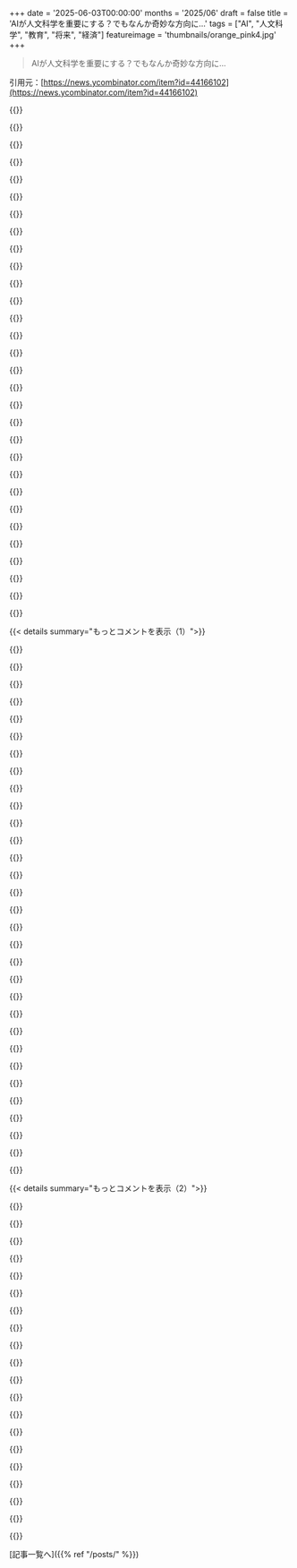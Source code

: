 +++
date = '2025-06-03T00:00:00'
months = '2025/06'
draft = false
title = 'AIが人文科学を重要にする？でもなんか奇妙な方向に…'
tags = ["AI", "人文科学", "教育", "将来", "経済"]
featureimage = 'thumbnails/orange_pink4.jpg'
+++

> AIが人文科学を重要にする？でもなんか奇妙な方向に…

引用元：[https://news.ycombinator.com/item?id=44166102](https://news.ycombinator.com/item?id=44166102)




{{<matomeQuote body="何十年も前から続く教育の深い問題があるんだ。生徒は学校や仕事を、達成すべき目標の連続と見なすように訓練されてるんだよね。究極の目標は「仕事を得る」こと。<br>でもさ、これから5～10年後にどんな仕事があるかなんて、誰も自信を持って言えない時代になった。専門職（trades）くらいかな？でも、学校はそういうプログラムをずっと前に無くしちゃったんだよね。<br>もし大学生が自分で本を読まずにAIを使って楽してるなら、彼らを責めるんじゃなくて、俺たちが作った教育やキャリアのシステムをこそ責めるべきだよ。この問題は一晩でできたわけじゃないし、AIだけのせいじゃないんだ。" userName="gdubs" createdAt="2025/06/03 14:22:01" color="">}}




{{<matomeQuote body="ゼロ金利解除後の人員削減や縮小の都合の良い言い訳としてAIが使われてるのと同じで、今度は現代教育システムの失敗の責任転嫁にも使われてるね。<br>ほとんどの問題は、今の教育システムがたった一つのことしか評価しないことさ。それは「成績」！理解でも知識でも知性でもなくて、簡単にゲームみたいにできちゃう一つの数字さ。そしてこの一つの数字（GPA）が、中学校から大学まで全ての段階で、皮肉なことに学術的な将来をまるごと決めちゃうんだ。" userName="stanford_labrat" createdAt="2025/06/03 14:58:14" color="#38d3d3">}}




{{<matomeQuote body="アメリカの現代教育システムは壊れてるけど、AIをスケープゴートにするのは笑えるね。<br>この国の高等教育を破壊したのは資本主義だよ。仕事を得るために学校に行くっていう考え方は、教育の失敗じゃなくて経済の問題だろ。<br>AIは単なる資本主義の道具さ。富を搾取するためだけでなく、もっともっと依存させて、将来さらに金を取るためのものなんだ。" userName="throwawaybob420" createdAt="2025/06/03 15:27:12" color="#ff33a1">}}




{{<matomeQuote body="人口の10％でも専門職に移ったら、その業界は崩壊するよ。みんなこれが分かってないのか？" userName="tsunamifury" createdAt="2025/06/03 14:34:45" color="">}}




{{<matomeQuote body="どんな仕事ができるかなんて、誰にも自信を持って言える時代はなかったよ。基礎ができてて、柔軟に対応できる人が何か仕事を見つけられるんだ。" userName="bluGill" createdAt="2025/06/03 14:31:12" color="">}}




{{<matomeQuote body="大学が仕事を得るための場所になる前は、金持ちが4年間働かずに経済的価値のないことを学ぶことで、高い地位を示すためのものだったんだ。社会の多くの人が18歳を超えて学校に行ったのは、経済的な理由か地位のため以外なかったし、なんでそれがダメなんだ？" userName="fallingknife" createdAt="2025/06/03 15:48:52" color="">}}




{{<matomeQuote body="仕事を得るために知識やスキルを学校で身につけるのは、何の問題もないんだ。<br>現代の教育システムの問題は、このタスクを効率的にやってないことだよ。代わりに、価値のほとんどは生徒が入学する前の選抜にあって、学校で何を学んだかじゃないんだ。" userName="s1artibartfast" createdAt="2025/06/03 16:42:41" color="">}}




{{<matomeQuote body="「基礎を知って柔軟なら何かを見つけられる」って意見についてだけど、少なくとも今の仕事のトレンドは、基礎を知って安い初心者と、深い専門知識を持つ専門家（こっちは高給）の二種類に分かれてる感じだよ。中間の層はどんどん空洞化してるんだ。<br>だから、そのアドバイスに従う人は、ほとんど「安い」層にとどまることになるだろうね。これは望ましい状況だとは思わないな。" userName="aleph_minus_one" createdAt="2025/06/03 14:36:03" color="#45d325">}}




{{<matomeQuote body="グループ間は移動できるよ。自分の専門知識が要らなくなったら、何か他のことを学びながら安い仕事に就けばいいんだ。" userName="bluGill" createdAt="2025/06/03 15:03:56" color="">}}




{{<matomeQuote body="特定の地域だと、今、プログラミングより配管工になった方が給料いいんじゃないかと俺は思ってるよ。" userName="mtillman" createdAt="2025/06/03 14:42:46" color="">}}




{{<matomeQuote body="AIが専門職なくすって話だけど、数年かかる専門学習と矛盾するよね。弁護士みたいになくならないと思うけど、AI推進派はそう言う。18歳で大学に大金かける人は、これホントかよく考えるべきだよ。" userName="pjc50" createdAt="2025/06/03 14:54:38" color="#785bff">}}




{{<matomeQuote body="学校行って仕事に役立つスキルや知識得るの、いいじゃん。でも、それだけじゃダメ。文化や価値観を伝えたり、市民として生きることも教えなきゃね。" userName="Pet_Ant" createdAt="2025/06/03 18:36:56" color="">}}




{{<matomeQuote body="深い専門知識を身につける唯一の方法は、それを仕事としてやることだ。" userName="panzagl" createdAt="2025/06/03 15:10:12" color="">}}




{{<matomeQuote body="配管工はサービスプラン売ったり、トイレをリースしたりすればよかったのにね。ソフトウェアで儲かるのは、人にモノを所有させないことなんだよ。" userName="Workaccount2" createdAt="2025/06/03 14:46:57" color="">}}




{{<matomeQuote body="現代って昔よりずっと複雑だから、教育が必要なんだよ。昔の農民はフィッシングとか複利とか、アルゴリズムとかスプレッドシートとか、知らなくてよかった。でも今は違う。現代社会でちゃんとやってくには、色んなことわかる必要あるじゃん。だから教育って大事なんだ。" userName="mrguyorama" createdAt="2025/06/03 20:26:10" color="#785bff">}}




{{<matomeQuote body="俺が仕事やキャリア得たのは、自分で時間かけて専門知識を深く学んだからだよ。だから、それが専門知識を身につける「唯一」の方法ってわけじゃないんだ。" userName="zaphar" createdAt="2025/06/03 16:19:04" color="">}}




{{<matomeQuote body="ソ連だって学校行かせて、学位取れば地位が上がったんだぜ。共産主義革命で大学潰そうとした所もあったけど、中国は作り直したし、カンボジアはまあ例外としてね。" userName="pjc50" createdAt="2025/06/03 15:38:48" color="">}}




{{<matomeQuote body="中央政府が決めた「価値観」を教えるってこと？" userName="aydyn" createdAt="2025/06/03 20:05:46" color="">}}




{{<matomeQuote body="経済的な得か、地位の得か、って「または」にすごく力入ってるよね。みんなが知識で成果出せる場を作ってきたんだから、仲間に認められたり、先生に「コイツできるじゃん」って思われた人が、もっと評価されてもいいと思わない？" userName="awkward" createdAt="2025/06/03 19:37:15" color="">}}




{{<matomeQuote body="情報セキュリティを全て理解してなくてもフィッシング詐欺には引っかからないし、教育はアルゴリズムに抵抗するのにはマジで役に立たないと思うよ。" userName="fallingknife" createdAt="2025/06/03 23:55:50" color="">}}




{{<matomeQuote body="「弁護士」って仕事は結構早く終わるかもね。AIの法曹活動を禁止する法律でも作れない限りは。弁護士の仕事の多くは特定の法律用語やスタイルで文章を書いたり、判例に基づいて議論を組み立てたりすることだから、LLM AIがめちゃくちゃ得意になりそうじゃん。貧しい被告人が、ほぼ無限に時間を使えて関連する判例を完璧に記憶してるAIか、週に2時間しか時間を割けない過重労働の国選弁護人かを選べるようになるのも遠くないんじゃない？" userName="SoftTalker" createdAt="2025/06/03 16:17:30" color="#45d325">}}




{{<matomeQuote body="そうだね、これは大きな問題だよ。大学には付加価値の指標が必要だってずっと主張してるんだ。一つの数値じゃなくて、入学時の学力とかに応じた複数の値になるんじゃないかな。例えば、ある大学はSAT 1550点の生徒に大きな価値を提供するけど、別の大学は1200点の生徒にもっと良い成果を出すとかね。今は単純に大学を知性の代理として使ってるから、みんな知的に見られたくて評価の高い大学に行きたがるだけ。大学の4年間で何が起こるかは二の次なんだ。" userName="kenjackson" createdAt="2025/06/03 17:03:42" color="">}}




{{<matomeQuote body="redditで素人（プロセ）の訴訟当事者がAIを使ってて弁護士が文句言ってるの読んでみなよ。APIみたいに判例を”幻覚”したり、何がサポートされてるか混乱したりしてるよ。毎日同じCRUDアプリ作ってるSWEは危ないけど、”本当の仕事”をしてるSWEは大丈夫じゃない、って思うなら、その理屈を弁護士にも当てはめてみろよ。ただ弁護士には、ケース法のデータベースが一社に独占されてるから、捏造された判例をチェックする自動コンパイラなんてないんだ。" userName="jjmarr" createdAt="2025/06/03 17:18:43" color="#ff33a1">}}




{{<matomeQuote body="多くの人にとって、経験豊富な人たちの「ボード」に導かれてない専門知識なんて、多分あまり価値がないんだ。ほとんどの人は自分で学ぶのが驚くほど下手だよ。家に帰ってテレビ見たり、ジム行ったり、愛する人と時間を過ごしたりするんだ。<br>聞いてくれ、俺はレジデンシー（臨床研修）をやってない医者に手術してほしくないね。自由時間に死体解剖を1000体やったってどうでもいいんだ。専門分野のボードが「よし、こいつは大丈夫」って言った人がいい。医者を自分で信頼しようとするのに時間をかけたくない、それは本当に大変だから。俺は医者じゃないし、何も知らない。だから、信頼できる機関にその仕事を頼るしかないんだ。<br>そして、それが大学のまさに核心—信頼の機関なんだ。学位を取ったら、適切なレベルで内容を理解してるっていう信頼がある。レジデンシーをパスしたら、適切なレベルで内容を理解してるっていう信頼がある。もしAIで生徒がカンニングするみたいに、その信頼を失ったら、それは大きな問題だよ。<br>学位なしで自分が専門家だって言う人を雇って、LeetCodeの問題を出すことはできるか？もちろんできる。でも、学位を持ってる人を雇えば、彼らが実際にコードを書けるっていう確信度がずっと高いんだ。職務経験でも同じことが言えるね。" userName="const_cast" createdAt="2025/06/03 21:00:03" color="#785bff">}}




{{<matomeQuote body="哲学って、最近の進歩的な動きの裏にある詭弁を見抜くのにめちゃくちゃ役立ったんだよね。" userName="clown_strike" createdAt="2025/06/04 16:57:56" color="">}}




{{<matomeQuote body="＞元の記事の最初のコメントが気になったよ。<br>SFSUで哲学の院生やってて、クリティカルシンキングを教えてるんだけど、今学期はAIとの障害物競走みたいな授業に変えたら学生がウケたって。<br>クラスの学生に「ChatGPTが使えない課題」を fellow students のために考えてもらうって assignment 面白そう。<br>10年くらい前に BarCamp ってイベントに行ったんだけど、チームクイズでGoogleで解くのが難しい問題が出たんだ。例えば島の輪郭だけ見せて「この島は何？」とか。あれ、すっごく楽しかったんだよね。”ChatGPT-proof assignments” を考えるのって、あの時みたいに知的挑戦だって気がするよ。" userName="simonw" createdAt="2025/06/03 05:14:02" color="#ff5c5c">}}




{{<matomeQuote body="＞”ChatGPT-proof assignments” を考えるのって、あの時みたいに知的挑戦だって気がするよ。<br>これは本当にそうだね。でも、教授側にそれをする時間も研修もほとんど与えられてないのが問題なんだ。週4コマも持ってて、ただ頭を水面に出してるだけで精一杯だと、実験的な pedagogy を採用したり、授業を完全に再計画したりする余裕なんてないんだよね。しかも、大学が研修やサポートを提供してくれるんじゃなくて、教授が largely being tasked with doing this independently なんだ。<br>そして残念なことに、こういうツールの開発速度が速すぎて、良いアイデアもすぐに古くなっちゃう。 Final assignment を論文じゃなくて学生に podcasts を作らせるようにした人たちも知ってるけど、そのうち ”create your own podcast” ツールが登場して、伝統的な論文と roughly as easy to cheat on this assignment as a traditional paper になっちゃったんだ。" userName="UncleMeat" createdAt="2025/06/03 06:48:18" color="#45d325">}}




{{<matomeQuote body="＞ where all you got was the outline of the island<br>視覚障碍者として、この ”innovative” な問題デザインが僕みたいな人には inherently inaccessible なことに気づかずにはいられないな。うん、僕が the norm じゃないって分かってるよ。だけど、このテキストベースの assignment を避ける傾向が、 accessible teaching を even more impossible にしてる気がしてならないんだ。新しい世代の Digital Divide に Say welcome だね。" userName="lynx97" createdAt="2025/06/03 06:34:20" color="">}}




{{<matomeQuote body="ここで僕が提案してるのは、教授がこれをやるってことじゃないんだよ。教授が学生にこれをやらせる（チャレンジさせる）ってことなんだ。" userName="simonw" createdAt="2025/06/03 06:53:59" color="">}}




{{<matomeQuote body="＞ ”ChatGPT-proof assignments” を考えるのって、あの時みたいに知的挑戦だって気がするよ。<br>”mostly ChatGPT-proof class” をデザインするのって、僕の意見では実はむしろ rather simple なんだ。ドイツの大学システムを参考にすればいいだけだよ。<br>毎週、 often hard な exercise sheets を完了しなきゃいけない。でも、一定 quota の exercise を解けるってのは始まりにすぎないんだ。これは actual (oral or written) exam を受ける資格を得るだけ。<br>そういう意味で (as many professors will tell you)、 quota for solving (often hard) exercise sheets の basically sole purpose ってのは、 actual exam にまだ準備ができてない学生が ”self-inflicted harm” をするのを防ぐことなんだ。<br>そうそう、 exercise sheets で ”cheat” するのは forbidden なんだけど (e.g. ChatGPT)、この policy は typically not strongly enforced (you will nearly always just get an unequivocal, strongly worded oral reprimand by the tutor)なんだ。代わりに、もしこれをやったら、 you will for sure not be prepared for the upcoming exam, and flunk it (and most students are very aware of this)。<br>あ、まだ言ってなかったけど、もし同じ exam を typically 3 times flunked (depending on the university)したら、 you have ”finally failed” (endgültig nicht bestanden)で、 at every German university で同じ degree course を anymore to study することを allowed されなくなるんだ。" userName="aleph_minus_one" createdAt="2025/06/03 15:15:48" color="#785bff">}}




{{< details summary="もっとコメントを表示（1）">}}

{{<matomeQuote body="＞ It’d be bad if there was no alternative. But different people can get different assignments and that’s ok.<br>君の suggestion の後ろには possibly noble goals があるかもしれないけど、 in practise これは anyone outside the mainstream を “other,” people to be managed separately のカテゴリーに入れちゃうんだ。 these “other” assignments を support するためにどれだけ work が費やされてるか、そして mainstream に対して they’re kept up-to-date か、なんてことは your imagination に任せるよ。<br>＞ Complaining about this is like me complaining about people drinking milk since I’m lactose intolerant.<br>If this is genuinely your approach, you are being part of the problem; if taking a step back to reassess feels like too much work, I’d encourage you to explore why it feels that way, what emotions is this bringing up internally?" userName="mootothemax" createdAt="2025/06/03 06:57:33" color="#ff33a1">}}




{{<matomeQuote body="僕は unusually large number of professors と友達なんだけど、 many of which are at very top institutions なんだ。”make your own pedagogy” approach は huge portions of the classroom doing zero work whatsoever にしちゃうらしい。" userName="UncleMeat" createdAt="2025/06/03 08:03:17" color="">}}




{{<matomeQuote body="あの学生たちを in the classroom に having した the point って何だったんだろうね？" userName="fallingknife" createdAt="2025/06/03 16:08:05" color="">}}




{{<matomeQuote body="“chat gptじゃ無理”って言うけど、デバイス禁止って軍事基地だけ？どんだけ依存してんの？4年大学卒業で「シンプルなパラドックス、皮肉、比喩の例を1段落で書け」とか、アカデミック版fizz-buzzは何？って聞くの怖いよ。" userName="ivape" createdAt="2025/06/03 10:50:30" color="">}}




{{<matomeQuote body="ドイツの大学で同じ試験に3回落ちると「最終失敗」で、もうその学部はドイツ中の大学で学べないらしい。欧州が米国に経済・技術（特にAI）で遅れてる理由？これだよ。arbitraryな回数失敗しただけで「永久敗北者」にする文化じゃ、革新は生まれないよね。" userName="oceanplexian" createdAt="2025/06/03 15:36:44" color="">}}




{{<matomeQuote body="「デバイス禁止は軍事基地だけ？」って言うけど、法的な強制力ならね。会社は給料払ってる分少し緩い。でも、大学／カレッジに全デバイス取り上げられて、その特権のためにお金払うなんて思ってるなら、ちょっと勘違いしてるかもよ。" userName="pixl97" createdAt="2025/06/03 13:07:29" color="">}}




{{<matomeQuote body="そして忘れる。興味なければ試験のために詰め込んで、すぐ忘れるんだ。学びたくない人を教室に強制する意味はほとんどないね。これ読む価値あるよ → https://www.astralcodexten.com/p/a-theoretical-case-against-..." userName="fallingknife" createdAt="2025/06/03 17:46:11" color="">}}




{{<matomeQuote body="Howard Rheingoldとかがこの分野で活躍してるよ。Peeragogy Handbookとか、このアイデアの元になった記事[0]をチェックしてみて。<br>「生徒に教師の権限をもっと与え、自律学習の責任を持たせるほど、彼らは私の教え方をどう再設計すべきか教えてくれる」<br>[0]: https://clalliance.org/blog/toward-peeragogy/" userName="dleeftink" createdAt="2025/06/03 10:57:26" color="#ff5733">}}




{{<matomeQuote body="4/4ってのは、1学期に4つの授業を受け持つことだよ。人文科学のテニュアなしや非常勤教授、slacsのテニュア教授でもよくあるスケジュールだけど、5/5も見たことある。これだけ多くの授業をAI対応に更新するのは大変だよ。" userName="UncleMeat" createdAt="2025/06/03 11:52:17" color="">}}




{{<matomeQuote body="ポッドキャスト作って何が解決するの？AIが書いたものを読み上げればいいだけじゃん。なんでこんな問題で悩んでるの？対面の筆記や口頭試験で学生を評価すればいいんだよ。AIが学習や詰め込みに役立つなら、それはそれで良いことじゃん！" userName="lr4444lr" createdAt="2025/06/03 10:02:41" color="">}}




{{<matomeQuote body="いや、でもみんなが大学にお金を払うのは（他のことだけでなく）彼らの知識や能力を証明する意味のある単位のためだよ。もしスマホを取り上げるのがその単位をまた意味あるものにするために必要なら、大学はそうするべきだ。<br>それをパーソナルトレーナーみたいに考えてみて。汗だくになったり筋肉痛になったりするためにお金を払う？本当は違うよね、汗や筋肉痛は筋肉とか耐久力をつけるためにやったことの結果だよ。" userName="cvwright" createdAt="2025/06/03 14:55:28" color="">}}




{{<matomeQuote body="このコメンターは（正しくても間違ってても）課題なんかは最初からみんながそのままで使えるように設計すべきだって言ってるんだと思う。「よし、これは9割の人には使えるから、残りの人のことは別に考えよう」じゃなくてね。個人的な例だけど、ボードゲームをデザインする時、今は色だけで何かを伝えるのは絶対にしないって心に決めてる。色覚異常の人には分かりにくい単色じゃなくて、違う色には違う縞模様とかパターンを埋め込むんだ。だから色が見えなくても縞模様の間隔で分かるし、視力が弱くて縞模様が見えなくても色で分かる…理想としては目の見えない人向けに違う手触りも（シャッフルで擦り切れるから実用的じゃないけど、アイデアとしてはね）。" userName="Pet_Ant" createdAt="2025/06/03 15:35:53" color="#ff33a1">}}




{{<matomeQuote body="でも、課題って定義上、みんなが使えるようには作れないよ。視覚ベースのテストは目の見えない人には無理だし、音ベースのテストは耳の聞こえない人には無理でしょ。" userName="poulpy123" createdAt="2025/06/04 10:29:24" color="">}}




{{<matomeQuote body="面白いエッセイだね。いくつかすごく良い点を突いてるけど、これは同意できないな。「…彼らは何らかの全体的な学習の概念を維持している」って？これは神の隙間的な仮説だし、これとは逆の…って著者はここで明らかなことを見落としてる。<br>難しい科目を学ぶと、物事について考えたりアプローチしたりする方法が根本的に変わるんだ。みんな批判的思考ができるとか、代数的に考えたり論理的に考えたりできる能力を持って生まれてくるわけじゃない。学校がそういうスキルを教える唯一の方法ってわけじゃないけど、間違いなく一つの方法だよ。もちろん「トリビアに答えられる能力」を基準にするなら、その側面は見落としちゃうだろうけどね。" userName="fc417fc802" createdAt="2025/06/03 21:23:29" color="#ff5733">}}




{{<matomeQuote body="「知識や能力を証明する意味のある単位」って？いや、そうじゃないよ、少なくともかなりの割合の学生はそう思ってない。彼らが大学にお金を払うのは、そもそも面接にすらたどり着くための「入場料」としてなんだ。" userName="pixl97" createdAt="2025/06/03 15:26:42" color="">}}




{{<matomeQuote body="「ほとんどChatGPTで解けない授業」を設計するのは、個人的にはかなり簡単だと思う：ただドイツの大学システムにインスパイアされればいい。さて、本当の問題はコストだ。つまり、どうにかしてこのシステムを以前と同じ利益率で大規模に実現できるか？ドイツのシステムはUSとはかなり違うのは知ってる、9年生以下のトラッキングとかも含めてね。でも本当の問題は、大学が同じか、それ以上の利益を出せるかだ。だって答えが「ノー」なら、採用される可能性は低いからね。<br>ああ、言い忘れてたけど、ドイツの大学ではたいてい同じ試験に3回落ちると（大学によって違うけど）「最終的に不合格」（endgültig nicht bestanden）になって、ドイツ中のどの大学でも同じ学部をもう勉強できなくなるんだ。<br>それはめちゃくちゃ素晴らしくて賢いアイデアだね。大好きだ。もし知覚されたものだとしても、そこに本当の危機感を持たせる。USだと、同じ専攻の授業を2回以上落とす学生の数は、たぶんすでにかなり低いんじゃないかと思うけど。" userName="Balgair" createdAt="2025/06/03 16:58:18" color="#ff5c5c">}}




{{<matomeQuote body="「みんな全く同じテスト」っていうのは、「それぞれの能力や目標に合ったテスト」よりも全然ひどい地獄だと思うんだ。<br>単に事務処理の側面が心配なだけ？<br>前の投稿者はかなり合理的な考え方をしてると思うよ。<br>「できない人もいるし、他の人と同じやり方じゃなくてもいいし、みんな違う、それがOK」って感じをあの投稿から受け取ったな。" userName="imawakegnxoxo" createdAt="2025/06/03 10:07:50" color="">}}




{{<matomeQuote body="賢いんじゃなくて、無駄な手続きだよ。ドイツと違うか知らないけど、少なくともUSの大学では多くの高レベルの授業は一連の流れの一部で、決まった時期にしか開講されない。だから落ちると卒業が1年遅れるし、学生にとってあらゆる面倒な問題を引き起こすんだ。<br>それを3回以上やるなんてばかげてるし、とにかく選んだ専攻で成績表にFが3つもつくような学生は、そのプログラム（あるいはどんなプログラムでも）の最低GPAを維持できてないだろう。そんな学生は他の学部に編入するんじゃなくて、すぐに大学から追い出される可能性が高い。" userName="fc417fc802" createdAt="2025/06/03 20:49:30" color="#ff33a1">}}




{{<matomeQuote body="良いニュースは、テキストベースじゃない課題を避ける必要は長く続かないだろうってことだ。マルチモーダルAIは形から島を識別できるようになるだろうし、もうすぐだよ。" userName="contravariant" createdAt="2025/06/03 14:11:02" color="">}}




{{<matomeQuote body="大学のクラスは4つに分かれて大変。授業準備の再利用が重要なのに、AIチート対策で教授に自分でシラバス書き直せって言うのは変だよね。<br>" userName="UncleMeat" createdAt="2025/06/03 14:55:31" color="">}}




{{<matomeQuote body="AIが人文科学で役立つ例って、授業で話したこととか先生の比喩みたいなニッチな情報以外だと難しいな。マルチモーダルなら違うかもね。<br>" userName="arvindh-manian" createdAt="2025/06/03 06:04:08" color="">}}




{{<matomeQuote body="著者は歴史教育を歴史鑑賞みたいに見てるけど、軍人は失敗から学ぶ。勝者だけでなく敗者の視点も大事。[1]みたいな新聞記者のCicero研究は、歴史家が演説を鵜呑みにするのと違い現実的。AIはこういう「おべっか見抜く」のは苦手かもね。URL: https://archive.org/details/thiswasciceromod0000henr<br>" userName="Animats" createdAt="2025/06/03 06:23:39" color="#38d3d3">}}




{{<matomeQuote body="歴史を予測に使うのは、アカデミックな歴史家がやることじゃないよ。歴史研究は人類の物語を知るためで、今に応用するだけじゃない広い理由があるんだ。軍事史でさえそうだよ。<br>" userName="UncleMeat" createdAt="2025/06/03 06:44:24" color="">}}




{{<matomeQuote body="歴史を勉強してHayden Whiteの「歴史はフィクション」論が議論されてた頃、歴史から学ぶことと歴史を「する」理由は別だと学んだ。AIはインターネットみたいな批判もあるけど、活版印刷みたいな根本的な変化かも。これは今の仮説だよ。<br>" userName="sdoering" createdAt="2025/06/03 06:53:30" color="#45d325">}}




{{<matomeQuote body="Hayden Whiteの「歴史はフィクション」って話ね。統計学で例えるなら、収集したデータからモデルを作るのは、特定の目的のために作られた最も虚構的な部分に似てるかもね。<br>" userName="jhanschoo" createdAt="2025/06/03 13:40:36" color="">}}




{{<matomeQuote body="ただ、統計のデータからモデルを作る方法は大規模データセットじゃないとダメなんだ。歴史はデータが小さくてバラバラだからパターンを見つけるのが難しく、歴史的な理論がデタラメになりがちなんだよ。<br>" userName="vkou" createdAt="2025/06/03 17:46:16" color="">}}




{{<matomeQuote body="統計でデータを整理するのは問いを狭くしてるから。歴史も、出来事を理解するために物語をどれだけ作るか自覚して、多様な視点を大事にする。同じ出来事でもコミュニティで意味が違うかもって理解するんだ。歴史で未来を予測したいなら、政治学者とか経済学者の方がいいかもね。<br>" userName="jhanschoo" createdAt="2025/06/04 00:05:36" color="#ff5733">}}




{{<matomeQuote body="歴史から学ばないなら、なんで歴史やるの？ただのエンタメ、アート？それならHayden Whiteの言う「歴史はフィクション」ってのに説得力が増す？博士の同僚は、歴史は国家プロパガンダ、国益のため、だから税金で歴史学科を賄うべきって真剣に言ってたよ。<br>" userName="quanto" createdAt="2025/06/03 07:29:47" color="#ff5c5c">}}




{{<matomeQuote body="パーティーゲームで純粋数学者に「数学の仕事の動機は実用的な応用だろ？」って言ってみて、怒りを隠せない顔を見るのが楽しいんだよね。学者ってのは真実を述べて、それを間違いだと証明されるか気にする文化を保つのが仕事。それ以外の目的は分かりにくいね。<br>" userName="roenxi" createdAt="2025/06/03 08:05:26" color="">}}




{{<matomeQuote body="歴史から学ぶのは特定の失敗を避けるためじゃなく、人間の行動を広く理解して、自分たちを知るためだよね。そう思うよ。" userName="galaxyLogic" createdAt="2025/06/03 07:44:05" color="">}}

{{</details>}}




{{< details summary="もっとコメントを表示（2）">}}

{{<matomeQuote body="予測だけじゃなく、歴史は人を繋ぐ「共通の物語」を見つけるのに役立つって良い指摘だね。その影響は大きいよ。社会の大きな動きは共通の歴史から生まれる。<br>難しいのは、物語は強力であるために事実じゃなくていいってこと。常識に合い、権威があればね。<br>だから歴史家は、真実を伝えて人々が操られないようにする責任があるんだ。ジャーナリストみたいにね。" userName="oersted" createdAt="2025/06/03 09:23:56" color="#ff5733">}}




{{<matomeQuote body="歴史は「自分たちはどこから来た？」とか「過去はどう今の自分たちを作った？」みたいな問いに関わることなんだ。<br>個人にも集団にも当てはまるし、学術界だけじゃないよ。系図とか家族史とか考えてみて。個人的な繋がりがすごく具体的なのがわかる。<br>歴史家は大きな責任があるから、専門家や解釈を広める人は説明責任が重要。歴史家は批判的に問う姿勢を持つんだ。" userName="CaptArmchair" createdAt="2025/06/03 10:00:40" color="#38d3d3">}}




{{<matomeQuote body="歴史家は人間の物語を明らかにして伝える。純粋数学や基礎物理の研究みたいだね。今日役立つこともあるけど、それだけが理由じゃない。<br>資料調査したり、文献を読んだりするプロセスで、人間の行動への共感が深まったり、批判的分析スキルがついたりする。でもこれは研究の主な理由じゃなく、副産物なんだ。<br>あと「税金で歴史学部が」ってのは事実じゃないよ。歴史家の研究費なんてびっくりするくらい少ない。CS畑の自分から見ると笑っちゃう額。政府からじゃなくて、企業や寄付からが多い。NEHはもう機能してないし、安心して。" userName="UncleMeat" createdAt="2025/06/03 08:14:58" color="#ff5c5c">}}




{{<matomeQuote body="ソフトウェアエンジニアを置く利点は、ソフトウェアを作るだけでなく、プロセスの流れを調整できることだよね。歴史家も社会全体で似た役割だと思うんだ。<br>過去の情報から今の意味を理解する。そして時には未来の流れを変えるダムを作るんだ。" userName="IggleSniggle" createdAt="2025/06/03 13:38:00" color="">}}




{{<matomeQuote body="「歴史を教えるのは歴史鑑賞みたいで、予測に使うんじゃない。古典研究に近い」って話について。<br>どうしてそう切り離すの？歴史は「物事がなぜこうなっているか」を説明するものじゃない？今の私たちは過去の結果だ。<br>歴史的に古典を研究するのは「鑑賞」のためなの？私は批判的にやるべきだと思うし、歴史家もそう言ってるよ。" userName="surgical_fire" createdAt="2025/06/03 08:30:17" color="">}}




{{<matomeQuote body="「どうやってここに至ったか」っていう歴史の見方には限界がある。当時の人は未来を知らなかったからね。<br>結果論で見ると、意味のある理解を見逃して、物事が必然だったように見えちゃうけど、そうじゃないんだ。<br>この見方で面白い話は書けるけど、これが歴史のメインじゃないよ。" userName="UncleMeat" createdAt="2025/06/03 09:24:11" color="">}}




{{<matomeQuote body="（前のコメントへの反論）「どうやってここに至ったか、を説明するのにそれは重要か？」<br>うん。歴史記述に関する本は、この見方が制限的だってことを詳しく書いてるよ。" userName="surgical_fire" createdAt="2025/06/03 10:17:23" color="">}}




{{<matomeQuote body="（コメント15200への返信）そうだよ。歴史記述に関する本が、その見方が制限的だって詳しく書いてるよ。" userName="UncleMeat" createdAt="2025/06/03 11:51:01" color="">}}




{{<matomeQuote body="＞歴史を予測の助けとして使う方法じゃない。<br>うん、歴史の目的は予測じゃないからね。未来は予測できないよ。<br>＞キケロの時代を理解するなら[1]を読め。経験豊富な政治記者が書いてて、歴史家は演説を額面通りに受け取りすぎだって言ってる。記者は政治家をよく知ってるから、もっと分かってるって。<br>いや、それはないわ。素人が他の分野をわかった気になって馬鹿なこと言ってるだけ。それに、キケロの80年分の研究を無視して、なんで1942年の本を読むの？" userName="FranzFerdiNaN" createdAt="2025/06/03 07:06:46" color="#785bff">}}




{{<matomeQuote body="歴史は未来予測に使えないって言うけど、それちょっと違うくない？100ミリ秒前の宙に浮いたコップの写真を見せられたら、たぶん落ちるって予測するよね？統計的にはこれが真実。歴史も同じで、今を見てコイン投げよりずっと良い予測ができる時代はいっぱいあるよ。" userName="pixl97" createdAt="2025/06/03 13:42:32" color="#38d3d3">}}




{{<matomeQuote body="軍の将校は歴史をたくさん学ぶけど、学び方が違うんだって。失敗を探すんだ。他にも色々あるけどね。" userName="spankibalt" createdAt="2025/06/03 06:52:54" color="">}}




{{<matomeQuote body="歴史を「戦略分析」と「文化鑑賞」に分けるのはいいポイントだね。今の教育は文化鑑賞に寄りすぎてて、AIもそっちの方が得意。でも本当に価値ある歴史思考は、失敗とか意図せぬ結果とか、普段無視される視点みたいな、ちょっと嫌な問いから生まれることが多いんだ。" userName="_elephant" createdAt="2025/06/03 07:29:49" color="#785bff">}}




{{<matomeQuote body="勝った人だけを研究するのは、生存者バイアスだけ学ぶってことだよね。" userName="BeFlatXIII" createdAt="2025/06/03 18:08:16" color="">}}




{{<matomeQuote body="歴史を単なる物語じゃなくて、決定・リスク・結果のパターンとして捉え始めると、AIみたいな他の複雑な分野にもすごく関係あるって感じてくるんだ。それに、負けた側とか見過ごされた側を学ぶ方が、勝者を称えるより深い洞察が得られること、結構あるよ。" userName="HexPhantom" createdAt="2025/06/03 08:19:23" color="#45d325">}}




{{<matomeQuote body="怠けてる物理教師は全部数学の問題にしちゃうし、怠けてる人文科学教師は全部作文の問題にしちゃう。電卓やスペルチェッカーで評価が楽になるのが嫌なら、教える中身見直すべきじゃない？挑発的に言ってるけどさ、アイデアの質って良い作文とそんなに関係あるかな？" userName="wisty" createdAt="2025/06/03 08:22:51" color="#45d325">}}




{{<matomeQuote body="教授たちがAIに強い評価方法を開発できるのは同意だけど、大学のサポートほぼゼロ。みんな一人でやってる。AIツールはすぐ変わるしね。非常勤の先生に「怠けるな、評価法全部変えろ」なんて、現実的じゃないでしょ。改善も超遅いし、実質年1回くらいしか試せないんじゃない？" userName="UncleMeat" createdAt="2025/06/03 09:14:58" color="#ff5733">}}




{{<matomeQuote body="この手の適応を数年前から言ってきたけど、全然ダメだね。学内作業だけで評価するのは簡単だけど、新しい課題形式はほぼ無理。若い先生は論文数、ベテラン（私みたいな）は定年逃げ切り狙い。手伝うって言っても、みんな目が泳いで、立ち去る口実を探してる感じだよ。" userName="wrp" createdAt="2025/06/03 10:09:37" color="#ff5733">}}




{{<matomeQuote body="人文科学の授業は、もっとソクラテス式に戻すべきじゃないかな。誰も読まないテキストの消費・生産じゃなくて、テキストや講義のアイデアを議論する、話し合いのプロセスにするべき。LLMは学部のレポートは楽勝で作れるけど、教室で賢い会話はできないでしょ。まあ、経済的に無理だから実現しないだろうけどね。" userName="cmrdporcupine" createdAt="2025/06/03 14:04:03" color="#ff5733">}}




{{<matomeQuote body="電卓が出てきた時のこと、考えてたんだ。高校で物理やってた時、金持ちの子が科学電卓持ち込んで、許可するかどうか騒ぎになった。LLMとは違うかもだけど、当時「現場で使うんだから」っていう議論が説得力あったな。（ソフトエンジニアリングの学生は間違いなく、そういう未来になりそうだよね。）" userName="JKCalhoun" createdAt="2025/06/03 10:32:01" color="#45d325">}}

{{</details>}}



[記事一覧へ]({{% ref "/posts/" %}})
